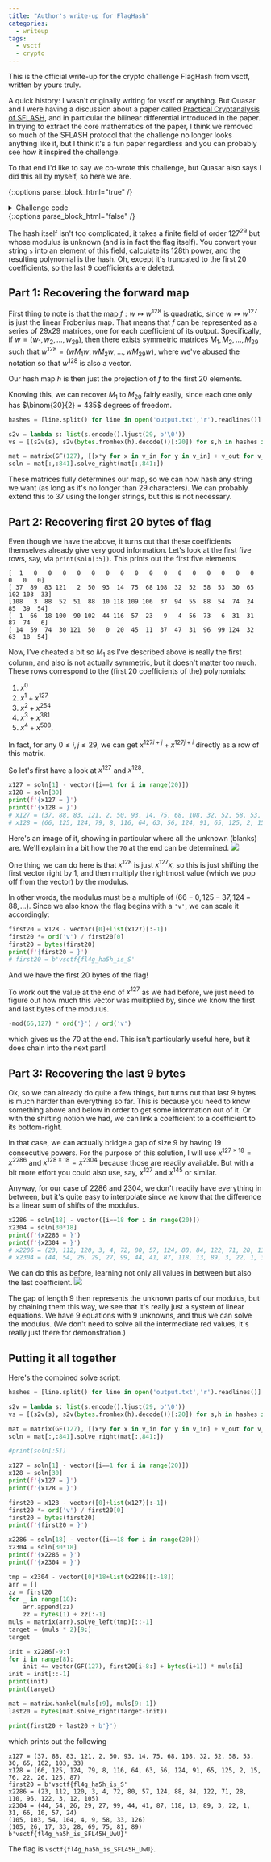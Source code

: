 ```yaml
---
title: "Author's write-up for FlagHash"
categories:
  - writeup
tags:
  - vsctf
  - crypto
---
```


This is the official write-up for the crypto challenge FlagHash from vsctf, written by yours truly.

<!--more-->

A quick history: I wasn't originally writing for vsctf or anything. But Quasar and I were having a discussion about a paper called [Practical Cryptanalysis of SFLASH](https://eprint.iacr.org/2007/141.pdf), and in particular the bilinear differential introduced in the paper. In trying to extract the core mathematics of the paper, I think we removed so much of the SFLASH protocol that the challenge no longer looks anything like it, but I think it's a fun paper regardless and you can probably see how it inspired the challenge.

To that end I'd like to say we co-wrote this challenge, but Quasar also says I did this all by myself, so here we are.

{::options parse_block_html="true" /}
<details>
<summary markdown="span">Challenge code</summary>
    
```python
import string
flag = open('flag.txt').read().strip().encode()
F = GF(127^29, 'x', modulus=list(flag))
FlagHash = lambda s: bytes((F(list(s.encode()))^128).polynomial()[:20]).hex()
    
for _ in range(1337):
    s = ''.join(sample(string.ascii_letters + string.digits, randint(13,37)))
    print(s, FlagHash(s))
```
</details>
{::options parse_block_html="false" /}

The hash itself isn't too complicated, it takes a finite field of order $127^{29}$ but whose modulus is unknown (and is in fact the flag itself). You convert your string `s` into an element of this field, calculate its 128th power, and the resulting polynomial is the hash. Oh, except it's truncated to the first 20 coefficients, so the last 9 coefficients are deleted.

## Part 1: Recovering the forward map

First thing to note is that the map $f: w \mapsto w^{128}$ is quadratic, since $w \mapsto w^{127}$ is just the linear Frobenius map. That means that $f$ can be represented as a series of 29x29 matrices, one for each coefficient of its output. Specifically, if $w = (w_1, w_2, \ldots, w_{29})$, then there exists symmetric matrices $M_1, M_2, \ldots, M_{29}$ such that $w^{128} = (wM_1w, wM_2w, \ldots, wM_{29}w)$, where we've abused the notation so that $w^{128}$ is also a vector.

Our hash map $h$ is then just the projection of $f$ to the first 20 elements.

Knowing this, we can recover $M_1$ to $M_{20}$ fairly easily, since each one only has $\binom{30}{2} = 435$ degrees of freedom.

```python
hashes = [line.split() for line in open('output.txt','r').readlines()]

s2v = lambda s: list(s.encode().ljust(29, b'\0'))
vs = [(s2v(s), s2v(bytes.fromhex(h).decode())[:20]) for s,h in hashes if len(s) <= 29]

mat = matrix(GF(127), [[x*y for x in v_in for y in v_in] + v_out for v_in, v_out in vs])
soln = mat[:,:841].solve_right(mat[:,841:])
```

These matrices fully determines our map, so we can now hash any string we want (as long as it's no longer than 29 characters). We can probably extend this to 37 using the longer strings, but this is not necessary.

## Part 2: Recovering first 20 bytes of flag

Even though we have the above, it turns out that these coefficients themselves already give very good information. Let's look at the first five rows, say, via `print(soln[:5])`. This prints out the first five elements
```
[  1   0   0   0   0   0   0   0   0   0   0   0   0   0   0   0   0   0   0   0]
[ 37  89  83 121   2  50  93  14  75  68 108  32  52  58  53  30  65 102 103  33]
[108   3  88  52  51  88  10 118 109 106  37  94  55  88  54  74  24  85  39  54]
[  1  66  18 100  90 102  44 116  57  23   9   4  56  73   6  31  31  87  74   6]
[ 14  59  74  30 121  50   0  20  45  11  37  47  31  96  99 124  32  63  18  54]
```

Now, I've cheated a bit so $M_1$ as I've described above is really the first column, and also is not actually symmetric, but it doesn't matter too much. These rows correspond to the (first 20 coefficients of the) polynomials:
1. $x^0$
2. $x^1 + x^{127}$
3. $x^2 + x^{254}$
4. $x^3 + x^{381}$
5. $x^4 + x^{508}$.

In fact, for any $0 \leq i,j \leq 29$, we can get $x^{127i+j} + x^{127j+i}$ directly as a row of this matrix.

So let's first have a look at $x^{127}$ and $x^{128}$.
```python
x127 = soln[1] - vector([i==1 for i in range(20)])
x128 = soln[30]
print(f'{x127 = }')
print(f'{x128 = }')
# x127 = (37, 88, 83, 121, 2, 50, 93, 14, 75, 68, 108, 32, 52, 58, 53, 30, 65, 102, 103, 33)
# x128 = (66, 125, 124, 79, 8, 116, 64, 63, 56, 124, 91, 65, 125, 2, 15, 76, 22, 26, 125, 87)
```

Here's an image of it, showing in particular where all the unknown (blanks) are. We'll explain in a bit how the `70` at the end can be determined.
![](/assets/images/flaghash-6b1ede75-7302-4a96-9b8d-18de226761e1.png)

One thing we can do here is that $x^{128}$ is just $x^{127}x$, so this is just shifting the first vector right by 1, and then multiply the rightmost value (which we pop off from the vector) by the modulus.

In other words, the modulus must be a multiple of $(66-0, 125-37, 124-88, \ldots)$. Since we also know the flag begins with a `'v'`, we can scale it accordingly:
```python
first20 = x128 - vector([0]+list(x127)[:-1])
first20 *= ord('v') / first20[0]
first20 = bytes(first20)
print(f'{first20 = }')
# first20 = b'vsctf{fl4g_ha5h_is_S'
```

And we have the first 20 bytes of the flag!

To work out the value at the end of $x^{127}$ as we had before, we just need to figure out how much this vector was multiplied by, since we know the first and last bytes of the modulus.
```python
-mod(66,127) * ord('}') / ord('v')
```
which gives us the 70 at the end. This isn't particularly useful here, but it does chain into the next part!

## Part 3: Recovering the last 9 bytes

Ok, so we can already do quite a few things, but turns out that last 9 bytes is much harder than everything so far. This is because you need to know something above and below in order to get some information out of it. Or with the shifting notion we had, we can link a coefficient to a coefficient to its bottom-right.

In that case, we can actually bridge a gap of size 9 by having 19 consecutive powers. For the purpose of this solution, I will use $x^{127\times18} = x^{2286}$ and $x^{128\times18} = x^{2304}$ because those are readily available. But with a bit more effort you could also use, say, $x^{127}$ and $x^{145}$ or similar.

Anyway, for our case of 2286 and 2304, we don't readily have everything in between, but it's quite easy to interpolate since we know that the difference is a linear sum of shifts of the modulus.

```python
x2286 = soln[18] - vector([i==18 for i in range(20)])
x2304 = soln[30*18]
print(f'{x2286 = }')
print(f'{x2304 = }')
# x2286 = (23, 112, 120, 3, 4, 72, 80, 57, 124, 88, 84, 122, 71, 28, 110, 96, 122, 3, 12, 105)
# x2304 = (44, 54, 26, 29, 27, 99, 44, 41, 87, 118, 13, 89, 3, 22, 1, 31, 66, 10, 57, 24)
```

We can do this as before, learning not only all values in between but also the last coefficient.
![](/assets/images/flaghash-237ac2a1-13b2-4876-a7b3-a431da34f933.png)

The gap of length 9 then represents the unknown parts of our modulus, but by chaining them this way, we see that it's really just a system of linear equations. We have 9 equations with 9 unknowns, and thus we can solve the modulus. (We don't need to solve all the intermediate red values, it's really just there for demonstration.)

## Putting it all together

Here's the combined solve script:
```python
hashes = [line.split() for line in open('output.txt','r').readlines()]

s2v = lambda s: list(s.encode().ljust(29, b'\0'))
vs = [(s2v(s), s2v(bytes.fromhex(h).decode())[:20]) for s,h in hashes if len(s) <= 29]

mat = matrix(GF(127), [[x*y for x in v_in for y in v_in] + v_out for v_in, v_out in vs])
soln = mat[:,:841].solve_right(mat[:,841:])

#print(soln[:5])

x127 = soln[1] - vector([i==1 for i in range(20)])
x128 = soln[30]
print(f'{x127 = }')
print(f'{x128 = }')

first20 = x128 - vector([0]+list(x127)[:-1])
first20 *= ord('v') / first20[0]
first20 = bytes(first20)
print(f'{first20 = }')

x2286 = soln[18] - vector([i==18 for i in range(20)])
x2304 = soln[30*18]
print(f'{x2286 = }')
print(f'{x2304 = }')

tmp = x2304 - vector([0]*18+list(x2286)[:-18])
arr = []
zz = first20
for _ in range(18):
    arr.append(zz)
    zz = bytes(1) + zz[:-1]
muls = matrix(arr).solve_left(tmp)[::-1]
target = (muls * 2)[9:]
target

init = x2286[-9:]
for i in range(8):
    init += vector(GF(127), first20[i-8:] + bytes(i+1)) * muls[i]
init = init[::-1]
print(init)
print(target)

mat = matrix.hankel(muls[:9], muls[9:-1])
last20 = bytes(mat.solve_right(target-init))

print(first20 + last20 + b'}')
```

which prints out the following
```
x127 = (37, 88, 83, 121, 2, 50, 93, 14, 75, 68, 108, 32, 52, 58, 53, 30, 65, 102, 103, 33)
x128 = (66, 125, 124, 79, 8, 116, 64, 63, 56, 124, 91, 65, 125, 2, 15, 76, 22, 26, 125, 87)
first20 = b'vsctf{fl4g_ha5h_is_S'
x2286 = (23, 112, 120, 3, 4, 72, 80, 57, 124, 88, 84, 122, 71, 28, 110, 96, 122, 3, 12, 105)
x2304 = (44, 54, 26, 29, 27, 99, 44, 41, 87, 118, 13, 89, 3, 22, 1, 31, 66, 10, 57, 24)
(105, 103, 54, 104, 4, 9, 58, 33, 126)
(105, 26, 17, 33, 28, 69, 75, 81, 89)
b'vsctf{fl4g_ha5h_is_SFL45H_UwU}'
```

The flag is `vsctf{fl4g_ha5h_is_SFL45H_UwU}`.